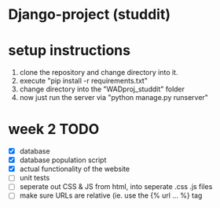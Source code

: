 # Django-project (studdit)

# setup instructions
1. clone the repository and change directory into it.
2. execute "pip install -r requirements.txt"
3. change directory into the "WADproj_studdit" folder
4. now just run the server via "python manage.py runserver"


# week 2 TODO
- [x] database
- [x] database population script
- [x] actual functionality of the website
- [ ] unit tests
- [ ] seperate out CSS & JS from html, into seperate .css .js files
- [ ] make sure URLs are relative (ie. use the {% url ... %} tag
